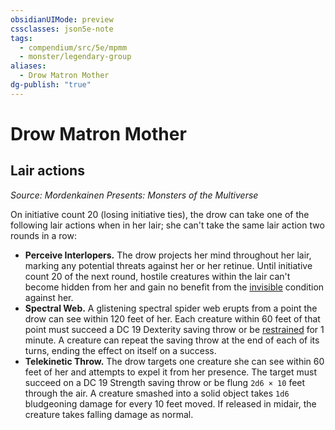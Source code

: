 ```yaml
---
obsidianUIMode: preview
cssclasses: json5e-note
tags:
  - compendium/src/5e/mpmm
  - monster/legendary-group
aliases:
  - Drow Matron Mother
dg-publish: "true"
---
```

# Drow Matron Mother

## Lair actions
_Source: Mordenkainen Presents: Monsters of the Multiverse_

On initiative count 20 (losing initiative ties), the drow can take one of the following lair actions when in her lair; she can't take the same lair action two rounds in a row:

- **Perceive Interlopers.** The drow projects her mind throughout her lair, marking any potential threats against her or her retinue. Until initiative count 20 of the next round, hostile creatures within the lair can't become hidden from her and gain no benefit from the [invisible](rules/conditions.md#invisible) condition against her.  
- **Spectral Web.** A glistening spectral spider web erupts from a point the drow can see within 120 feet of her. Each creature within 60 feet of that point must succeed a DC 19 Dexterity saving throw or be [restrained](rules/conditions.md#restrained) for 1 minute. A creature can repeat the saving throw at the end of each of its turns, ending the effect on itself on a success.  
- **Telekinetic Throw.** The drow targets one creature she can see within 60 feet of her and attempts to expel it from her presence. The target must succeed on a DC 19 Strength saving throw or be flung `2d6 × 10` feet through the air. A creature smashed into a solid object takes `1d6` bludgeoning damage for every 10 feet moved. If released in midair, the creature takes falling damage as normal.